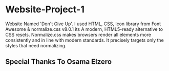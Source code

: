 # Website-Project-1
Website Named 'Don't Give Up'. I used HTML, CSS, Icon library from Font Awesome & normalize.css v8.0.1 its A modern, HTML5-ready alternative to CSS resets. Normalize.css makes browsers render all elements more consistently and in line with modern standards. It precisely targets only the styles that need normalizing.
## Special Thanks To Osama Elzero
